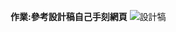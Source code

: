 **作業:參考設計稿自己手刻網頁**
![設計犒]( https://photos.google.com/photo/AF1QipOiN-fR_14eGQJbZLhRJgdluW1qwBC1ElCTA_Qo "設計犒")


